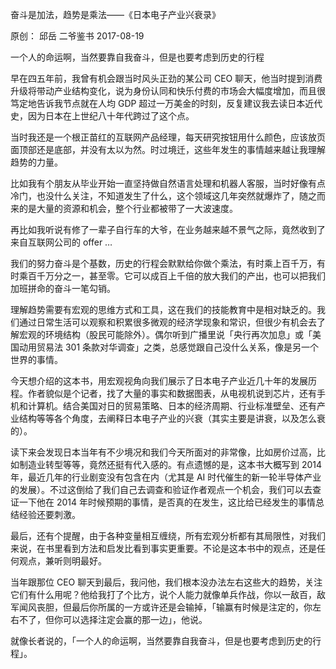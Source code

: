 奋斗是加法，趋势是乘法——《日本电子产业兴衰录》

原创： 邱岳  二爷鉴书  2017-08-19

一个人的命运啊，当然要靠自我奋斗，但是也要考虑到历史的行程

早在四五年前，我曾有机会跟当时风头正劲的某公司 CEO 聊天，他当时提到消费升级将带动产业结构变化，说为身份认同和快乐付费的市场会大幅度增加，而且很笃定地告诉我节点就在人均 GDP 超过一万美金的时刻，反复建议我去读日本近代史，因为日本在上世纪八十年代跨过了这个点。

当时我还是一个根正苗红的互联网产品经理，每天研究按钮用什么颜色，应该放页面顶部还是底部，并没有太以为然。时过境迁，这些年发生的事情越来越让我理解趋势的力量。

比如我有个朋友从毕业开始一直坚持做自然语言处理和机器人客服，当时好像有点冷门，也没什么关注，不知道发生了什么，这个领域这几年突然就爆炸了，随之而来的是大量的资源和机会，整个行业都被带了一大波速度。

再比如我听说有修了一辈子自行车的大爷，在业务越来越不景气之际，竟然收到了来自互联网公司的 offer …

我们的努力奋斗是个基数，历史的行程会默默给你做个乘法，有时乘上百千万，有时乘百千万分之一，甚至零。它可以成百上千倍的放大我们的产出，也可以把我们加班拼命的奋斗一笔勾销。

理解趋势需要有宏观的思维方式和工具，这在我们的技能教育中是相对缺乏的。我们通过日常生活可以观察和积累很多微观的经济学现象和常识，但很少有机会去了解宏观的环境结构（股民可能除外）。偶尔听到广播里说「央行再次加息」或「美国动用贸易法 301 条款对华调查」之类，总感觉跟自己没什么关系，像是另一个世界的事情。

今天想介绍的这本书，用宏观视角向我们展示了日本电子产业近几十年的发展历程。作者貌似是个记者，找了大量的事实和数据图表，从电视机说到芯片，还有手机和计算机。结合美国对日的贸易策略、日本的经济周期、行业标准壁垒、还有产业结构等等各个角度，去阐释日本电子产业的兴衰（其实主要是讲衰，以及怎么衰的）。

读下来会发现日本当年有不少境况和我们今天所面对的非常像，比如房价过高，比如制造业转型等等，竟然还挺有代入感的。有点遗憾的是，这本书大概写到 2014 年，最近几年的行业剧变没有包含在内（尤其是 AI 时代催生的新一轮半导体产业的发展）。不过这倒给了我们自己去调查和验证作者观点一个机会，我们可以去查证一下他在 2014 年时候预期的事情，是否真的在发生，这比给已经发生的事情总结经验还要刺激。

最后，还有个提醒，由于各种变量相互缠绕，所有宏观分析都有其局限性，对我们来说，在书里看到方法和启发比看到事实更重要。不论是这本书中的观点，还是任何观点，兼听则明最好。

当年跟那位 CEO 聊天到最后，我问他，我们根本没办法左右这些大的趋势，关注它们有什么用呢？他给我打了个比方，说个人能力就像单兵作战，你以一敌百，敌军闻风丧胆，但最后你所属的一方或许还是会输掉，「输赢有时候是注定的，你左右不了，但你可以选择注定会赢的那一边」，他说。

就像长者说的，「一个人的命运啊，当然要靠自我奋斗，但是也要考虑到历史的行程」。

